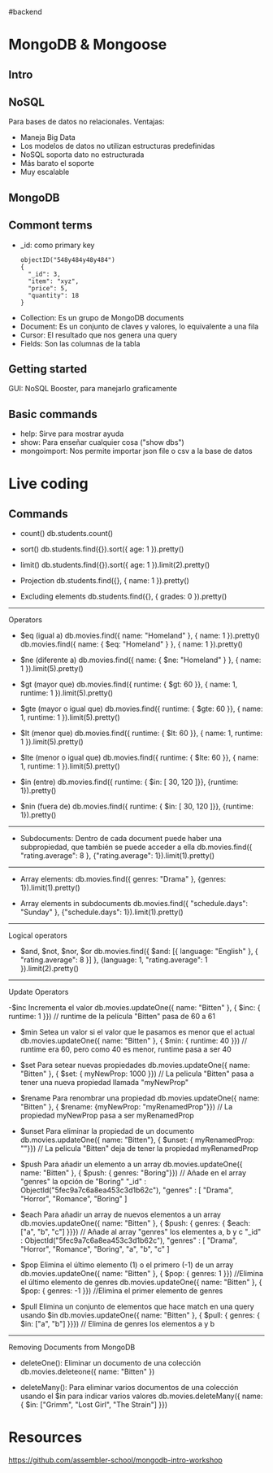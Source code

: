 #backend

# MongoDB & Mongoose

## Intro

## NoSQL

Para bases de datos no relacionales. Ventajas:

- Maneja Big Data
- Los modelos de datos no utilizan estructuras predefinidas
- NoSQL soporta dato no estructurada
- Más barato el soporte
- Muy escalable

## MongoDB

## Commont terms

- _id: como primary key
  ```
  objectID("548y484y48y484")
  {
    "_id": 3,
    "item": "xyz",
    "price": 5,
    "quantity": 18
  }
  ```
- Collection: Es un grupo de MongoDB documents
- Document: Es un conjunto de claves y valores, lo equivalente a una fila
- Cursor: El resultado que nos genera una query
- Fields: Son las columnas de la tabla

## Getting started

GUI: NoSQL Booster, para manejarlo graficamente

## Basic commands

- help: Sirve para mostrar ayuda
- show: Para enseñar cualquier cosa ("show dbs")
- mongoimport: Nos permite importar json file o csv a la base de datos
  
# Live coding

## Commands

- count()
  db.students.count()

- sort()
  db.students.find({}).sort({ age: 1 }).pretty()

- limit()
  db.students.find({}).sort({ age: 1 }).limit(2).pretty()

- Projection
  db.students.find({}, { name: 1 }).pretty()

- Excluding elements
  db.students.find({}, { grades: 0 }).pretty()

-------------------------------------------------

Operators

- $eq (igual a)
  db.movies.find({ name: "Homeland" }, { name: 1 }).pretty()
  db.movies.find({ name: { $eq: "Homeland" } }, { name: 1 }).pretty()

- $ne (diferente a)
  db.movies.find({ name: { $ne: "Homeland" } }, { name: 1 }).limit(5).pretty()

- $gt (mayor que)
  db.movies.find({ runtime: { $gt: 60 }}, { name: 1, runtime: 1 }).limit(5).pretty()

- $gte (mayor o igual que)
  db.movies.find({ runtime: { $gte: 60 }}, { name: 1, runtime: 1 }).limit(5).pretty()

- $lt (menor que)
  db.movies.find({ runtime: { $lt: 60 }}, { name: 1, runtime: 1 }).limit(5).pretty()

- $lte (menor o igual que)
  db.movies.find({ runtime: { $lte: 60 }}, { name: 1, runtime: 1 }).limit(5).pretty()

- $in (entre)
  db.movies.find({ runtime: { $in: [ 30, 120 ]}}, {runtime: 1}).pretty()

- $nin (fuera de)
  db.movies.find({ runtime: { $in: [ 30, 120 ]}}, {runtime: 1}).pretty()

----------------------------------------------

- Subdocuments: Dentro de cada document puede haber una subpropiedad, que también se puede acceder a ella
  db.movies.find({ "rating.average": 8 }, {"rating.average": 1}).limit(1).pretty()

-----------------------------------------------

- Array elements:
  db.movies.find({ genres: "Drama" }, {genres: 1}).limit(1).pretty()

- Array elements in subdocuments
  db.movies.find({ "schedule.days": "Sunday" }, {"schedule.days": 1}).limit(1).pretty()

------------------------------------------------

Logical operators

- $and, $not, $nor, $or
  db.movies.find({ $and: [{ language: "English" }, { "rating.average": 8 }] }, {language: 1, "rating.average": 1
}).limit(2).pretty()

-------------------------------------------------

Update Operators

-$inc Incrementa el valor
  db.movies.updateOne({ name: "Bitten" }, { $inc: { runtime: 1 }})
  // runtime de la película "Bitten" pasa de 60 a 61

- $min Setea un valor si el valor que le pasamos es menor que el actual
  db.movies.updateOne({ name: "Bitten" }, { $min: { runtime: 40 }})
  // runtime era 60, pero como 40 es menor, runtime pasa a ser 40

- $set Para setear nuevas propiedades
  db.movies.updateOne({ name: "Bitten" }, { $set: { myNewProp: 1000 }})
  // La pelicula "Bitten" pasa a tener una nueva propiedad llamada "myNewProp"

- $rename Para renombrar una propiedad
  db.movies.updateOne({ name: "Bitten" }, { $rename: {myNewProp: "myRenamedProp"}})
  // La propiedad myNewProp pasa a ser myRenamedProp

- $unset Para eliminar la propiedad de un documento
  db.movies.updateOne({ name: "Bitten"}, { $unset: { myRenamedProp: ""}})
  // La pelicula "Bitten" deja de tener la propiedad myRenamedProp

- $push Para añadir un elemento a un array
  db.movies.updateOne({ name: "Bitten" }, { $push: { genres: "Boring"}})
  // Añade en el array "genres" la opción de "Boring"
  "_id" : ObjectId("5fec9a7c6a8ea453c3d1b62c"),
        "genres" : [
                "Drama",
                "Horror",
                "Romance",
                "Boring"
        ]

- $each Para añadir un array de nuevos elementos a un array
  db.movies.updateOne({ name: "Bitten" }, { $push: { genres: { $each: ["a", "b", "c"] }}})
  // Añade al array "genres" los elementes a, b y c
  "_id" : ObjectId("5fec9a7c6a8ea453c3d1b62c"),
        "genres" : [
                "Drama",
                "Horror",
                "Romance",
                "Boring",
                "a",
                "b",
                "c"
        ]

- $pop Elimina el último elemento (1) o el primero (-1) de un array
  db.movies.updateOne({ name: "Bitten" }, { $pop: { genres: 1 }})
  //Elimina el último elemento de genres
  db.movies.updateOne({ name: "Bitten" }, { $pop: { genres: -1 }})
  //Elimina el primer elemento de genres

- $pull Elimina un conjunto de elementos que hace match en una query usando $in
  db.movies.updateOne({ name: "Bitten" }, { $pull: { genres: { $in: ["a", "b"] }}})
  // Elimina de genres los elementos a y b

---------------------------------------------------------------

Removing Documents from MongoDB

- deleteOne(): Eliminar un documento de una colección
  db.movies.deleteone({ name: "Bitten" })

- deleteMany(): Para eliminar varios documentos de una colección usando el $in para indicar varios valores
  db.movies.deleteMany({ name: { $in: ["Grimm", "Lost Girl", "The Strain"] }})
  

  
  






# Resources

https://github.com/assembler-school/mongodb-intro-workshop



